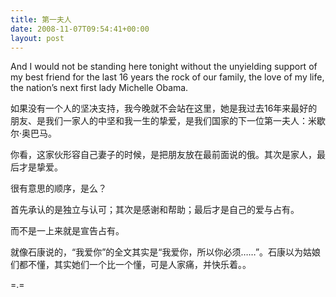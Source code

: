 ```yaml
---
title: 第一夫人
date: 2008-11-07T09:54:41+00:00
layout: post
---
```

And I would not be standing here tonight without the unyielding support of my best friend for the last 16 years the rock of our family, the love of my life, the nation&#8217;s next first lady Michelle Obama.</p> 

如果没有一个人的坚决支持，我今晚就不会站在这里，她是我过去16年来最好的朋友、是我们一家人的中坚和我一生的挚爱，是我们国家的下一位第一夫人：米歇尔·奥巴马。</p> 

你看，这家伙形容自己妻子的时候，是把朋友放在最前面说的俄。其次是家人，最后才是挚爱。</p> 

很有意思的顺序，是么？</p> 

首先承认的是独立与认可；其次是感谢和帮助；最后才是自己的爱与占有。</p> 

而不是一上来就是宣告占有。</p> 

就像石康说的，“我爱你”的全文其实是“我爱你，所以你必须……”。石康以为姑娘们都不懂，其实她们一个比一个懂，可是人家痛，并快乐着。。</p> 

=.=</p>
